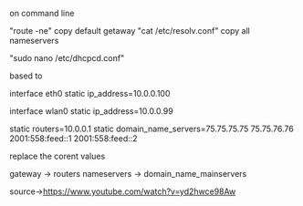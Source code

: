 on command line 

"route -ne" copy default getaway
"cat /etc/resolv.conf" copy all nameservers

"sudo nano /etc/dhcpcd.conf" 

based to 

interface eth0
static ip_address=10.0.0.100

interface wlan0
static ip_address=10.0.0.99

static routers=10.0.0.1
static domain_name_servers=75.75.75.75 75.75.76.76 2001:558:feed::1 2001:558:feed::2


replace the corent values 

gateway -> routers
nameservers -> domain_name_mainservers



source->https://www.youtube.com/watch?v=yd2hwce98Aw
